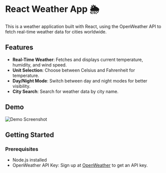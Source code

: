 # React Weather App 🌦️

This is a weather application built with React, using the OpenWeather API to fetch real-time weather data for cities worldwide.

## Features

- **Real-Time Weather**: Fetches and displays current temperature, humidity, and wind speed.
- **Unit Selection**: Choose between Celsius and Fahrenheit for temperature.
- **Day/Night Mode**: Switch between day and night modes for better visibility.
- **City Search**: Search for weather data by city name.

## Demo

![Demo Screenshot](src/assets/weather.png)

## Getting Started

### Prerequisites

- Node.js installed
- OpenWeather API Key: Sign up at [OpenWeather](https://openweathermap.org/) to get an API key.
